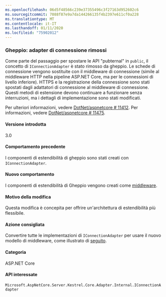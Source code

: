 ```yaml
---
ms.openlocfilehash: 06d5f48566c239e37355496c3f27163d952602c6
ms.sourcegitcommit: 7088f87e9a7da144266135f4b2397e611cf0a228
ms.translationtype: MT
ms.contentlocale: it-IT
ms.lasthandoff: 01/11/2020
ms.locfileid: "75902012"
---
```

### <a name="kestrel-connection-adapters-removed"></a>Gheppio: adapter di connessione rimossi

Come parte del passaggio per spostare le API "pubternal" in `public`, il concetto di `IConnectionAdapter` è stato rimosso da gheppio. Le schede di connessione vengono sostituite con il middleware di connessione (simile al middleware HTTP nella pipeline ASP.NET Core, ma per le connessioni di livello inferiore). HTTPS e la registrazione della connessione sono stati spostati dagli adattatori di connessione al middleware di connessione. Questi metodi di estensione devono continuare a funzionare senza interruzioni, ma i dettagli di implementazione sono stati modificati.

Per ulteriori informazioni, vedere [DotNet/aspnetcore # 11412](https://github.com/dotnet/aspnetcore/pull/11412). Per informazioni, vedere [DotNet/aspnetcore # 11475](https://github.com/dotnet/aspnetcore/issues/11475).

#### <a name="version-introduced"></a>Versione introdotta

3.0

#### <a name="old-behavior"></a>Comportamento precedente

I componenti di estendibilità di gheppio sono stati creati con `IConnectionAdapter`.

#### <a name="new-behavior"></a>Nuovo comportamento

I componenti di estendibilità di Gheppio vengono creati come [middleware](https://github.com/dotnet/aspnetcore/pull/11412/files#diff-89acc06acf1b2e96bbdb811ce523619f).

#### <a name="reason-for-change"></a>Motivo della modifica

Questa modifica è concepita per offrire un'architettura di estendibilità più flessibile.

#### <a name="recommended-action"></a>Azione consigliata

Convertire tutte le implementazioni di `IConnectionAdapter` per usare il nuovo modello di middleware, come illustrato di [seguito](https://github.com/dotnet/aspnetcore/pull/11412/files#diff-89acc06acf1b2e96bbdb811ce523619f).

#### <a name="category"></a>Categoria

ASP.NET Core

#### <a name="affected-apis"></a>API interessate

`Microsoft.AspNetCore.Server.Kestrel.Core.Adapter.Internal.IConnectionAdapter`

<!-- 

#### Affected APIs

`T:Microsoft.AspNetCore.Server.Kestrel.Core.Adapter.Internal.IConnectionAdapter`

-->
